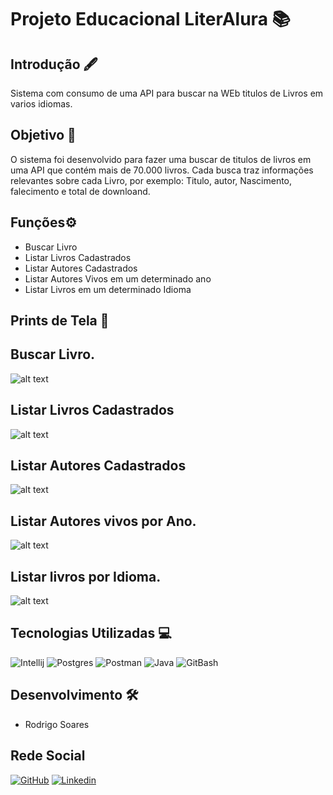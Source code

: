 # Projeto Educacional LiterAlura 📚

## Introdução 🖋️
Sistema com consumo de uma  API para buscar na WEb titulos de Livros em varios idiomas.

## Objetivo 🎯
O sistema foi desenvolvido para fazer uma buscar de titulos de livros em uma API que contém mais de 70.000 livros. Cada busca traz informações relevantes sobre cada Livro, por exemplo: Titulo, autor, Nascimento, falecimento e total de downloand. 

## Funções⚙️
 - Buscar Livro 
 - Listar Livros Cadastrados
 - Listar Autores Cadastrados
 - Listar Autores Vivos em um determinado ano
 - Listar Livros em um determinado Idioma
## Prints de Tela 📸

## Buscar Livro.
![alt text](image.png)

## Listar Livros Cadastrados
![alt text](image-1.png)

## Listar Autores Cadastrados
![alt text](image-2.png)

## Listar Autores vivos por Ano.
![alt text](image-3.png)

## Listar livros por Idioma.
![alt text](image-4.png)

## Tecnologias Utilizadas 💻
![Intellij](https://img.shields.io/badge/Intellij-000?style=for-the-badge&logo=mysql&logoColor=blue)
![Postgres](https://img.shields.io/badge/postgres-000?style=for-the-badge&logo=postgres&logoColor=blue)
![Postman](https://img.shields.io/badge/Postman-000?style=for-the-badge&logo=postman&logoColor=blue)
![Java](https://img.shields.io/badge/Java-000?style=for-the-badge&logo=java&logoColor=blue)
![GitBash](https://img.shields.io/badge/Gitbash-000?style=for-the-badge&logo=java&logoColor=blue)

## Desenvolvimento 🛠️

 - Rodrigo Soares

## Rede Social

[![GitHub](https://img.shields.io/badge/GitHub-000?style=for-the-badge&logo=github&logoColor=white)](https://github.com/RodrigoSoares35)
[![Linkedin](https://img.shields.io/badge/Linkedin-000?style=for-the-badge&logo=Linkedin&logoColor=white)](https://linkedin.com/in/rodrigo-soares-java)

